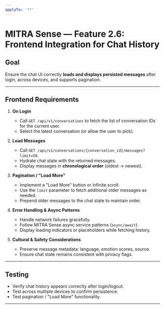 ```yaml
---
applyTo: '**'
---
```


# MITRA Sense — Feature 2.6: Frontend Integration for Chat History

## Goal
Ensure the chat UI correctly **loads and displays persisted messages** after login, across devices, and supports pagination.

---

## Frontend Requirements

1. **On Login**
   - Call `GET /api/v1/conversations` to fetch the list of conversation IDs for the current user.
   - Select the latest conversation (or allow the user to pick).

2. **Load Messages**
   - Call `GET /api/v1/conversations/{conversation_id}/messages?limit=50`.
   - Hydrate chat state with the returned messages.
   - Display messages in **chronological order** (oldest → newest).

3. **Pagination / "Load More"**
   - Implement a "Load More" button or infinite scroll.
   - Use the `limit` parameter to fetch additional older messages as needed.
   - Prepend older messages to the chat state to maintain order.

4. **Error Handling & Async Patterns**
   - Handle network failures gracefully.
   - Follow MITRA Sense async service patterns (`async/await`).
   - Display loading indicators or placeholders while fetching history.

5. **Cultural & Safety Considerations**
   - Preserve message metadata: language, emotion scores, source.
   - Ensure chat state remains consistent with privacy flags.

---

## Testing

- Verify chat history appears correctly after login/logout.
- Test across multiple devices to confirm persistence.
- Test pagination / "Load More" functionality.

---
